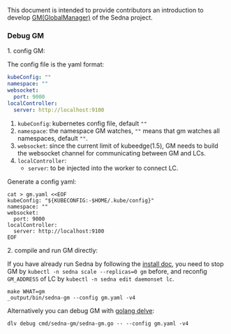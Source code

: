 This document is intended to provide contributors an introduction to develop [GM(GlobalManager)][framework] of the Sedna project. 

### Debug GM
1\. config GM:

The config file is the yaml format:
```yaml
kubeConfig: ""
namespace: ""
websocket:
  port: 9000
localController:
  server: http://localhost:9100
```
1. `kubeConfig`: kubernetes config file, default `""`
1. `namespace`: the namespace GM watches, `""` means that gm watches all namespaces, default `""`.
1. `websocket`: since the current limit of kubeedge(1.5), GM needs to build the websocket channel for communicating between GM and LCs.
1. `localController`:
   - `server`: to be injected into the worker to connect LC.

Generate a config yaml:
```shell
cat > gm.yaml <<EOF
kubeConfig: "${KUBECONFIG:-$HOME/.kube/config}"
namespace: ""
websocket:
  port: 9000
localController:
  server: http://localhost:9100
EOF
```

2\. compile and run GM directly:

If you have already run Sedna by following the [install doc],
you need to stop GM by `kubectl -n sedna scale --replicas=0 gm` before,
and reconfig `GM_ADDRESS` of LC by `kubectl -n sedna edit daemonset lc`.

```shell
make WHAT=gm
_output/bin/sedna-gm --config gm.yaml -v4
```

Alternatively you can debug GM with [golang delve]:
```shell
dlv debug cmd/sedna-gm/sedna-gm.go -- --config gm.yaml -v4
```



[install doc]: /docs/setup/install.md
[golang delve]: https://github.com/go-delve/delve
[framework]: /docs/proposals/architecture.md#architecture
